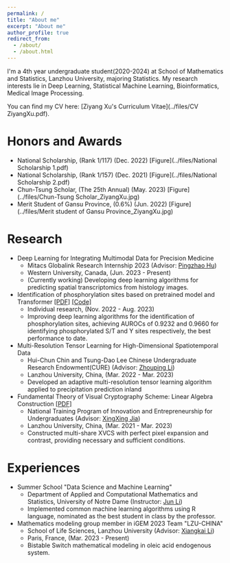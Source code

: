 ```yaml
---
permalink: /
title: "About me"
excerpt: "About me"
author_profile: true
redirect_from: 
  - /about/
  - /about.html
---
```


I'm a 4th year undergraduate student(2020-2024) at School of Mathematics and Statistics, Lanzhou University, majoring Statistics. My research interests lie in Deep Learning, Statistical Machine Learning, Bioinformatics, Medical Image Processing.

You can find my CV here: [Ziyang Xu's Curriculum Vitae](../files/CV ZiyangXu.pdf).

Honors and Awards
======
- National Scholarship, (Rank 1/117)   (Dec. 2022) [Figure](../files/National Scholarship 1.pdf)
- National Scholarship, (Rank 1/157)   (Dec. 2021) [Figure](../files/National Scholarship 2.pdf)
- Chun-Tsung Scholar, (The 25th Annual)  (May. 2023) [Figure](../files/Chun-Tsung Scholar_ZiyangXu.jpg) 
- Merit Student of Gansu Province, $(0.6 \%)$  (Jun. 2022) [Figure](../files/Merit student of Gansu Province_ZiyangXu.jpg)

Research
======
- Deep Learning for Integrating Multimodal Data for Precision Medicine
  - Mitacs Globalink Research Internship 2023 (Advisor: [Pingzhao Hu](https://phulab.org/))
  - Western University, Canada, (Jun. 2023 - Present) 
  - (Currently working) Developing deep learning algorithms for predicting spatial transcriptomics from histology images.
- Identification of phosphorylation sites based on pretrained model and Transformer [[PDF]](https://arxiv.org/abs/2308.05115) [[Code]](https://github.com/StatXzy7/PTransIPs)
  - Individual research, (Nov. 2022 - Aug. 2023)
  - Improving deep learning algorithms for the identification of phosphorylation sites, achieving AUROCs of 0.9232 and 0.9660 for identifying phosphorylated S/T and Y sites respectively, the best performance to date.
- Multi-Resolution Tensor Learning for High-Dimensional Spatiotemporal Data
  - Hui-Chun Chin and Tsung-Dao Lee Chinese Undergraduate Research Endowment(CURE) (Advisor: [Zhouping Li](http://mathteacher.lzu.edu.cn/system/TeacherProfileqt/content.jsp?id=65))
  - Lanzhou University, China, (Mar. 2022 - Mar. 2023)
  - Developed an adaptive multi-resolution tensor learning algorithm applied to precipitation prediction inland
- Fundamental Theory of Visual Cryptography Scheme: Linear Algebra Construction [[PDF]](https://arxiv.org/abs/2305.14168)
  - National Training Program of Innovation and Entrepreneurship for Undergraduates (Advisor: [XingXing Jia](http://mathteacher.lzu.edu.cn/system/TeacherProfileqt/content.jsp?id=58))
  - Lanzhou University, China, (Mar. 2021 - Mar. 2023)
  - Constructed multi-share XVCS with perfect pixel expansion and contrast, providing necessary and sufficient conditions.

Experiences
======
- Summer School "Data Science and Machine Learning"
  - Department of Applied and Computational Mathematics and Statistics, University of Notre Dame (Instructor: [Jun Li](https://acms.nd.edu/people/jun-li/))
  -  Implemented common machine learning algorithms using R language, nominated as the best student in class by the professor.
- Mathematics modeling group member in iGEM 2023 Team "LZU-CHINA"
  - School of Life Sciences, Lanzhou University (Advisor: [Xiangkai Li](https://lifesc.lzu.edu.cn/teacher_detail.jsp?urltype=tree.TreeTempUrl&wbtreeid=1132&blteacherid=145#))
  - Paris, France, (Mar. 2023 - Present)
  - Bistable Switch mathematical modeling in oleic acid endogenous system.
